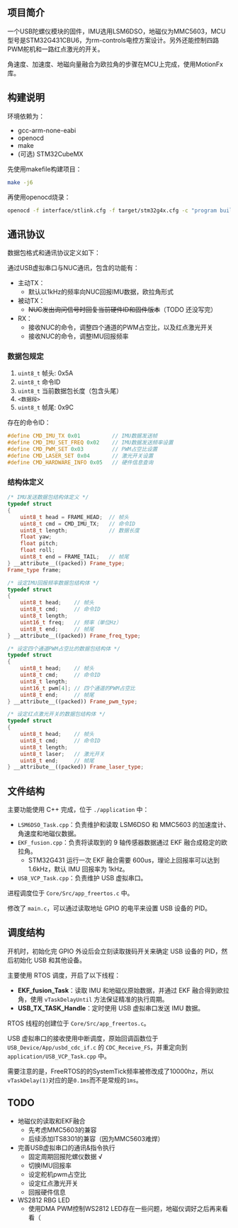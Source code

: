 ## 项目简介
一个USB陀螺仪模块的固件，IMU选用LSM6DSO，地磁仪为MMC5603，MCU型号是STM32G431CBU6，为rm-controls电控方案设计。另外还能控制四路PWM舵机和一路红点激光的开关。

角速度、加速度、地磁向量融合为欧拉角的步骤在MCU上完成，使用MotionFx库。

## 构建说明

环境依赖为：

- gcc-arm-none-eabi
- openocd
- make
- (可选) STM32CubeMX

先使用makefile构建项目：

```sh
make -j6
```

再使用openocd烧录：

```sh
openocd -f interface/stlink.cfg -f target/stm32g4x.cfg -c "program build/RMCONTROL-G431.bin 0x08000000 verify" -c "reset run" -c "exit"
```

## 通讯协议

数据包格式和通讯协议定义如下：

通过USB虚拟串口与NUC通讯，包含的功能有：

- 主动TX：
    - 默认以1kHz的频率向NUC回报IMU数据，欧拉角形式
- 被动TX：
    - ~~NUC发出询问信号时回复当前硬件ID和固件版本~~（TODO 还没写完）
- RX：
    - 接收NUC的命令，调整四个通道的PWM占空比，以及红点激光开关
    - 接收NUC的命令，调整IMU回报频率

### 数据包规定

1. `uint8_t` 帧头: 0x5A
2. `uint8_t` 命令ID
3. `uint8_t` 当前数据包长度（包含头尾）
4. `<数据段>`
5. `uint8_t` 帧尾: 0x9C

存在的命令ID：

```cpp
#define CMD_IMU_TX 0x01          // IMU数据发送帧
#define CMD_IMU_SET_FREQ 0x02    // IMU数据发送频率设置
#define CMD_PWM_SET 0x03         // PWM占空比设置
#define CMD_LASER_SET 0x04       // 激光开关设置
#define CMD_HARDWARE_INFO 0x05   // 硬件信息查询
```

### 结构体定义

```cpp
/* IMU发送数据包结构体定义 */
typedef struct
{
    uint8_t head = FRAME_HEAD;  // 帧头
    uint8_t cmd = CMD_IMU_TX;   // 命令ID
    uint8_t length;             // 数据长度
    float yaw;
    float pitch;
    float roll;
    uint8_t end = FRAME_TAIL;   // 帧尾
} __attribute__((packed)) Frame_type;
Frame_type frame;
```

```cpp
/* 设定IMU回报频率数据包结构体 */
typedef struct
{
    uint8_t head;    // 帧头
    uint8_t cmd;     // 命令ID
    uint8_t length;
    uint16_t freq;   // 频率（单位Hz）
    uint8_t end;     // 帧尾
} __attribute__((packed)) Frame_freq_type;
```

```cpp
/* 设定四个通道PWM占空比的数据包结构体 */
typedef struct
{
    uint8_t head;    // 帧头
    uint8_t cmd;     // 命令ID
    uint8_t length;
    uint16_t pwm[4]; // 四个通道的PWM占空比
    uint8_t end;     // 帧尾
} __attribute__((packed)) Frame_pwm_type;
```

```cpp
/* 设定红点激光开关的数据包结构体 */
typedef struct
{
    uint8_t head;    // 帧头
    uint8_t cmd;     // 命令ID
    uint8_t length;
    uint8_t laser;   // 激光开关
    uint8_t end;     // 帧尾
} __attribute__((packed)) Frame_laser_type;
```

## 文件结构

主要功能使用 C++ 完成，位于 `./application` 中：

- `LSM6DSO_Task.cpp`：负责维护和读取 LSM6DSO 和 MMC5603 的加速度计、角速度和地磁仪数据。
- `EKF_fusion.cpp`：负责将读取到的 9 轴传感器数据通过 EKF 融合成稳定的欧拉角。
    - STM32G431 运行一次 EKF 融合需要 600us，理论上回报率可以达到 1.6kHz，默认 IMU 回报率为 1kHz。
- `USB_VCP_Task.cpp`：负责维护 USB 虚拟串口。

进程调度位于 `Core/Src/app_freertos.c` 中。

修改了 `main.c`，可以通过读取地址 GPIO 的电平来设置 USB 设备的 PID。

## 调度结构

开机时，初始化完 GPIO 外设后会立刻读取拨码开关来确定 USB 设备的 PID，然后初始化 USB 和其他设备。

主要使用 RTOS 调度，开启了以下线程：

- **EKF_fusion_Task**：读取 IMU 和地磁仪原始数据，并通过 EKF 融合得到欧拉角，使用 `vTaskDelayUntil` 方法保证精准的执行周期。
- **USB_TX_TASK_Handle**：定时使用 USB 虚拟串口发送 IMU 数据。

RTOS 线程的创建位于 `Core/Src/app_freertos.c`。

USB 虚拟串口的接收使用中断调度，原始回调函数位于 `USB_Device/App/usbd_cdc_if.c` 的 `CDC_Receive_FS`，并重定向到 `application/USB_VCP_Task.cpp` 中。

需要注意的是，FreeRTOS的的SystemTick频率被修改成了10000hz，所以`vTaskDelay(1)`对应的是`0.1ms`而不是常规的`1ms`。

## TODO
- 地磁仪的读取和EKF融合
  - 先考虑MMC5603的兼容
  - 后续添加ITS8301的兼容（因为MMC5603难焊）
- 完善USB虚拟串口的通讯&指令执行
  - 固定周期回报陀螺仪数据 √
  - 切换IMU回报率
  - 设定舵机pwm占空比
  - 设定红点激光开关
  - 回报硬件信息
- WS2812 RBG LED
  - 使用DMA PWM控制WS2812 LED存在一些问题，地磁仪调好之后再来看看（